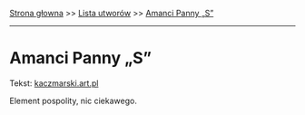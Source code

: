 [Strona głowna](../index.md) >> [Lista utworów](../list.md) >> [Amanci Panny „S”](12.md)

---

# Amanci Panny „S”

Tekst: [kaczmarski.art.pl](https://www.kaczmarski.art.pl/tworczosc/wiersze/amanci-panny-s/)

Element pospolity, nic ciekawego.